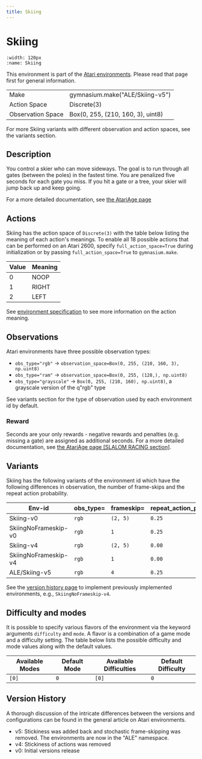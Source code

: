 ```yaml
---
title: Skiing
---
```


# Skiing

```{figure} ../_static/videos/environments/skiing.gif
:width: 120px
:name: Skiing
```

This environment is part of the <a href='..'>Atari environments</a>. Please read that page first for general information.

|                   |                                   |
|-------------------|-----------------------------------|
| Make              | gymnasium.make("ALE/Skiing-v5")   |
| Action Space      | Discrete(3)                       |
| Observation Space | Box(0, 255, (210, 160, 3), uint8) |

For more Skiing variants with different observation and action spaces, see the variants section.

## Description

You control a skier who can move sideways. The goal is to run through all gates (between the poles) in the fastest time. You are penalized five seconds for each gate you miss. If you hit a gate or a tree, your skier will jump back up and keep going.

For a more detailed documentation, see [the AtariAge page](https://atariage.com/manual_html_page.php?SoftwareLabelID=434)

## Actions

Skiing has the action space of `Discrete(3)` with the table below listing the meaning of each action's meanings.
To enable all 18 possible actions that can be performed on an Atari 2600, specify `full_action_space=True` during
initialization or by passing `full_action_space=True` to `gymnasium.make`.

|   Value | Meaning   |
|---------|-----------|
|       0 | NOOP      |
|       1 | RIGHT     |
|       2 | LEFT      |

See [environment specification](../env-spec) to see more information on the action meaning.

## Observations

Atari environments have three possible observation types:

- `obs_type="rgb"` -> `observation_space=Box(0, 255, (210, 160, 3), np.uint8)`
- `obs_type="ram"` -> `observation_space=Box(0, 255, (128,), np.uint8)`
- `obs_type="grayscale"` -> `Box(0, 255, (210, 160), np.uint8)`, a grayscale version of the q"rgb" type

See variants section for the type of observation used by each environment id by default.

### Reward

Seconds are your only rewards - negative rewards and penalties (e.g. missing a gate) are assigned as additional seconds. For a more detailed documentation, see [the AtariAge page [SLALOM RACING section]](https://atariage.com/manual_html_page.php?SoftwareLabelID=434).

## Variants

Skiing has the following variants of the environment id which have the following differences in observation,
the number of frame-skips and the repeat action probability.

| Env-id               | obs_type=   | frameskip=   | repeat_action_probability=   |
|----------------------|-------------|--------------|------------------------------|
| Skiing-v0            | `rgb`       | `(2, 5)`     | `0.25`                       |
| SkiingNoFrameskip-v0 | `rgb`       | `1`          | `0.25`                       |
| Skiing-v4            | `rgb`       | `(2, 5)`     | `0.00`                       |
| SkiingNoFrameskip-v4 | `rgb`       | `1`          | `0.00`                       |
| ALE/Skiing-v5        | `rgb`       | `4`          | `0.25`                       |

See the [version history page](https://ale.farama.org/environments/#version-history-and-naming-schemes) to implement previously implemented environments, e.g., `SkiingNoFrameskip-v4`.

## Difficulty and modes

It is possible to specify various flavors of the environment via the keyword arguments `difficulty` and `mode`.
A flavor is a combination of a game mode and a difficulty setting. The table below lists the possible difficulty and mode values
along with the default values.

| Available Modes   | Default Mode   | Available Difficulties   | Default Difficulty   |
|-------------------|----------------|--------------------------|----------------------|
| `[0]`             | `0`            | `[0]`                    | `0`                  |

## Version History

A thorough discussion of the intricate differences between the versions and configurations can be found in the general article on Atari environments.

* v5: Stickiness was added back and stochastic frame-skipping was removed. The environments are now in the "ALE" namespace.
* v4: Stickiness of actions was removed
* v0: Initial versions release
